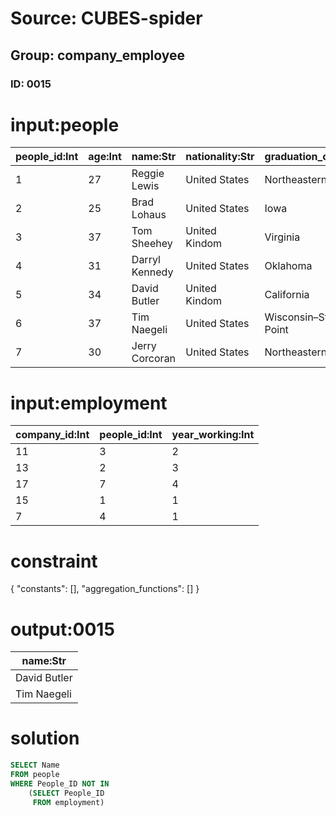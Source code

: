 # Source: CUBES-spider
## Group: company_employee
### ID: 0015

# input:people

| people_id:Int | age:Int | name:Str | nationality:Str | graduation_college:Str |
|---|---|---|---|---|
| 1 | 27 | Reggie Lewis | United States | Northeastern |
| 2 | 25 | Brad Lohaus | United States | Iowa |
| 3 | 37 | Tom Sheehey | United Kindom | Virginia |
| 4 | 31 | Darryl Kennedy | United States | Oklahoma |
| 5 | 34 | David Butler | United Kindom | California |
| 6 | 37 | Tim Naegeli | United States | Wisconsin–Stevens Point |
| 7 | 30 | Jerry Corcoran | United States | Northeastern |

# input:employment

| company_id:Int | people_id:Int | year_working:Int |
|---|---|---|
| 11 | 3 | 2 |
| 13 | 2 | 3 |
| 17 | 7 | 4 |
| 15 | 1 | 1 |
| 7 | 4 | 1 |

# constraint

{
  "constants": [],
  "aggregation_functions": []
}

# output:0015

| name:Str |
|---|
| David Butler |
| Tim Naegeli |

# solution

```sql
SELECT Name
FROM people
WHERE People_ID NOT IN
    (SELECT People_ID
     FROM employment)
```
